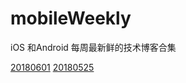 # mobileWeekly
iOS 和Android 每周最新鲜的技术博客合集

[20180601](https://github.com/volcanoljy/mobileWeekly/blob/master/20180601.md)
[20180525](https://github.com/volcanoljy/mobileWeekly/blob/master/20180525.md)
